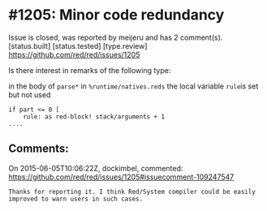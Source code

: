 
#1205: Minor code redundancy
================================================================================
Issue is closed, was reported by meijeru and has 2 comment(s).
[status.built] [status.tested] [type.review]
<https://github.com/red/red/issues/1205>

Is there interest in remarks of the following type:

in the body of `parse*` in `%runtime/natives.reds` the local variable `rule`is set but not used

```
if part <= 0 [
    rule: as red-block! stack/arguments + 1
....
```



Comments:
--------------------------------------------------------------------------------

On 2015-06-05T10:06:22Z, dockimbel, commented:
<https://github.com/red/red/issues/1205#issuecomment-109247547>

    Thanks for reporting it. I think Red/System compiler could be easily improved to warn users in such cases.

